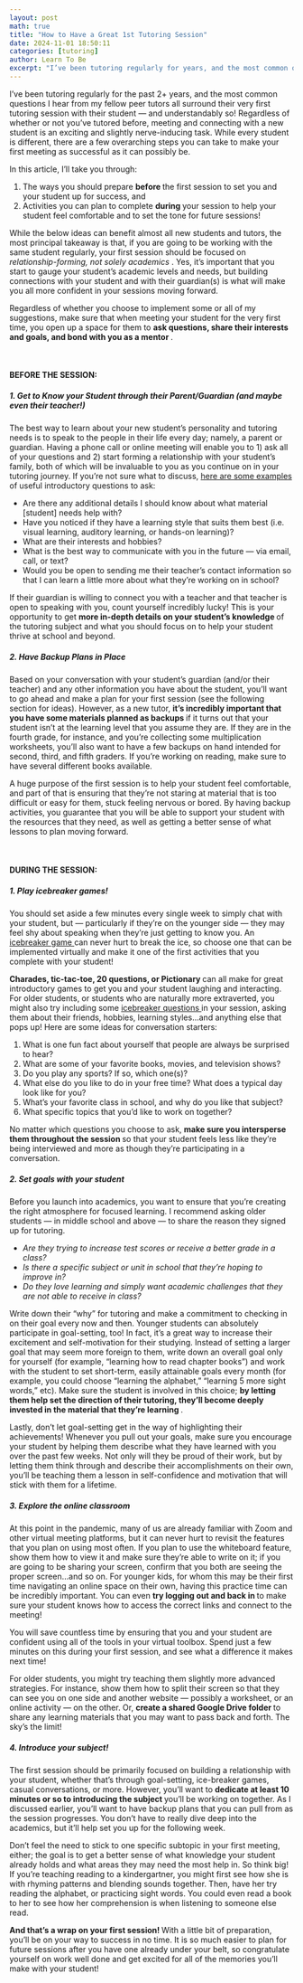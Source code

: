 ```yaml
---
layout: post
math: true
title: "How to Have a Great 1st Tutoring Session"
date: 2024-11-01 18:50:11
categories: [tutoring]
author: Learn To Be
excerpt: "I’ve been tutoring regularly for years, and the most common questions I hear from my peers all surround their very first tutoring session with their student."
---
```


<p id="">
 I’ve been tutoring regularly for the past 2+ years, and the most common questions I hear from my fellow peer tutors all surround their very first tutoring session with their student — and understandably so! Regardless of whether or not you’ve tutored before, meeting and connecting with a new student is an exciting and slightly nerve-inducing task. While every student is different, there are a few overarching steps you can take to make your first meeting as successful as it can possibly be.
</p>
<p id="">
 In this article, I’ll take you through:
</p>
<ol id="">
 <li id="">
  The ways you should prepare
  <strong id="">
   before
  </strong>
  the first session to set you and your student up for success, and
 </li>
 <li id="">
  Activities you can plan to complete
  <strong id="">
   during
  </strong>
  your session to help your student feel comfortable and to set the tone for future sessions!
 </li>
</ol>
<p id="">
 While the below ideas can benefit almost all new students and tutors, the most principal takeaway is that, if you are going to be working with the same student regularly, your first session should be focused on
 <em id="">
  relationship-forming, not solely academics
 </em>
 . Yes, it’s important that you start to gauge your student’s academic levels and needs, but building connections with your student and with their guardian(s) is what will make you all more confident in your sessions moving forward.
</p>
<p id="">
 Regardless of whether you choose to implement some or all of my suggestions, make sure that when meeting your student for the very first time, you open up a space for them to
 <strong id="">
  ask questions, share their interests and goals, and bond with you as a mentor
 </strong>
 .
</p>
<p id="">
 ‍
</p>
<h4 id="">
 BEFORE THE SESSION:
</h4>
<h5 id="">
 1. Get to Know your Student through their Parent/Guardian (and maybe even their teacher!)
</h5>
<p id="">
 The best way to learn about your new student’s personality and tutoring needs is to speak to the people in their life every day; namely, a parent or guardian. Having a phone call or online meeting will enable you to 1) ask all of your questions and 2) start forming a relationship with your student’s family, both of which will be invaluable to you as you continue on in your tutoring journey. If you’re not sure what to discuss,
 <a href="https://help.learntobe.org/article/147-parentquestions" id="" target="_blank">
  here are some examples
 </a>
 of useful introductory questions to ask:
</p>
<ul id="">
 <li id="">
  Are there any additional details I should know about what material [student] needs help with?
 </li>
 <li id="">
  Have you noticed if they have a learning style that suits them best (i.e. visual learning, auditory learning, or hands-on learning)?
 </li>
 <li id="">
  What are their interests and hobbies?
 </li>
 <li id="">
  What is the best way to communicate with you in the future — via email, call, or text?
 </li>
 <li id="">
  Would you be open to sending me their teacher’s contact information so that I can learn a little more about what they’re working on in school?
 </li>
</ul>
<p id="">
 If their guardian is willing to connect you with a teacher and that teacher is open to speaking with you, count yourself incredibly lucky! This is your opportunity to get
 <strong id="">
  more in-depth details on your student’s knowledge
 </strong>
 of the tutoring subject and what you should focus on to help your student thrive at school and beyond.
</p>
<h5 id="">
 2. Have Backup Plans in Place
</h5>
<p id="">
 Based on your conversation with your student’s guardian (and/or their teacher) and any other information you have about the student, you’ll want to go ahead and make a plan for your first session (see the following section for ideas). However, as a new tutor,
 <strong id="">
  it’s incredibly important that you have some materials planned as backups
 </strong>
 if it turns out that your student isn’t at the learning level that you assume they are. If they are in the fourth grade, for instance, and you’re collecting some multiplication worksheets, you’ll also want to have a few backups on hand intended for second, third, and fifth graders. If you’re working on reading, make sure to have several different books available.
</p>
<p id="">
 A huge purpose of the first session is to help your student feel comfortable, and part of that is ensuring that they’re not staring at material that is too difficult or easy for them, stuck feeling nervous or bored. By having backup activities, you guarantee that you will be able to support your student with the resources that they need, as well as getting a better sense of what lessons to plan moving forward.
</p>
<p id="">
 ‍
</p>
<h4 id="">
 DURING THE SESSION:
</h4>
<h5 id="">
 1. Play icebreaker games!
</h5>
<p id="">
 You should set aside a few minutes every single week to simply chat with your student, but — particularly if they’re on the younger side — they may feel shy about speaking when they’re just getting to know you. An
 <a href="https://help.learntobe.org/article/146-icebreakers" id="" target="_blank">
  icebreaker game
 </a>
 can never hurt to break the ice, so choose one that can be implemented virtually and make it one of the first activities that you complete with your student!
</p>
<p id="">
 <strong id="">
  Charades, tic-tac-toe, 20 questions, or Pictionary
 </strong>
 can all make for great introductory games to get you and your student laughing and interacting. For older students, or students who are naturally more extraverted, you might also try including some
 <a href="https://help.learntobe.org/article/31-studentquestions" id="" target="_blank">
  icebreaker questions
 </a>
 in your session, asking them about their friends, hobbies, learning styles…and anything else that pops up! Here are some ideas for conversation starters:
</p>
<ol id="">
 <li id="">
  What is one fun fact about yourself that people are always be surprised to hear?
 </li>
 <li id="">
  What are some of your favorite books, movies, and television shows?
 </li>
 <li id="">
  Do you play any sports? If so, which one(s)?
 </li>
 <li id="">
  What else do you like to do in your free time? What does a typical day look like for you?
 </li>
 <li id="">
  What’s your favorite class in school, and why do you like that subject?
 </li>
 <li id="">
  What specific topics that you’d like to work on together?
 </li>
</ol>
<p id="">
 No matter which questions you choose to ask,
 <strong id="">
  make sure you intersperse them throughout the session
 </strong>
 so that your student feels less like they’re being interviewed and more as though they’re participating in a conversation.
</p>
<h5 id="">
 2. Set goals with your student
</h5>
<p id="">
 Before you launch into academics, you want to ensure that you’re creating the right atmosphere for focused learning. I recommend asking older students — in middle school and above — to share the reason they signed up for tutoring.
</p>
<ul id="">
 <li id="">
  <em id="">
   Are they trying to increase test scores or receive a better grade in a class?
  </em>
 </li>
 <li id="">
  <em id="">
   Is there a specific subject or unit in school that they’re hoping to improve in?
  </em>
 </li>
 <li id="">
  <em id="">
   Do they love learning and simply want academic challenges that they are not able to receive in class?
  </em>
 </li>
</ul>
<p id="">
 Write down their “why” for tutoring and make a commitment to checking in on their goal every now and then. Younger students can absolutely participate in goal-setting, too! In fact, it’s a great way to increase their excitement and self-motivation for their studying. Instead of setting a larger goal that may seem more foreign to them, write down an overall goal only for yourself (for example, “learning how to read chapter books”) and work with the student to set short-term, easily attainable goals every month (for example, you could choose “learning the alphabet,” “learning 5 more sight words,” etc). Make sure the student is involved in this choice;
 <strong id="">
  by letting them help set the direction of their tutoring, they’ll become deeply invested in the material that they’re learning
 </strong>
 .
</p>
<p id="">
 Lastly, don’t let goal-setting get in the way of highlighting their achievements! Whenever you pull out your goals, make sure you encourage your student by helping them describe what they have learned with you over the past few weeks. Not only will they be proud of their work, but by letting them think through and describe their accomplishments on their own, you’ll be teaching them a lesson in self-confidence and motivation that will stick with them for a lifetime.
</p>
<h5 id="">
 3. Explore the online classroom
</h5>
<p id="">
 At this point in the pandemic, many of us are already familiar with Zoom and other virtual meeting platforms, but it can never hurt to revisit the features that you plan on using most often. If you plan to use the whiteboard feature, show them how to view it and make sure they’re able to write on it; if you are going to be sharing your screen, confirm that you both are seeing the proper screen…and so on. For younger kids, for whom this may be their first time navigating an online space on their own, having this practice time can be incredibly important. You can even
 <strong id="">
  try
 </strong>
 <strong id="">
  logging out and back in
 </strong>
 to make sure your student knows how to access the correct links and connect to the meeting!
</p>
<p id="">
 You will save countless time by ensuring that you and your student are confident using all of the tools in your virtual toolbox. Spend just a few minutes on this during your first session, and see what a difference it makes next time!
</p>
<p id="">
 For older students, you might try teaching them slightly more advanced strategies. For instance, show them how to split their screen so that they can see you on one side and another website — possibly a worksheet, or an online activity — on the other. Or,
 <strong id="">
  create a shared Google Drive folder
 </strong>
 to share any learning materials that you may want to pass back and forth. The sky’s the limit!
</p>
<h5 id="">
 4. Introduce your subject!
</h5>
<p id="">
 The first session should be primarily focused on building a relationship with your student, whether that’s through goal-setting, ice-breaker games, casual conversations, or more. However, you’ll want to
 <strong id="">
  dedicate at least 10 minutes or so to introducing the subject
 </strong>
 you’ll be working on together. As I discussed earlier, you’ll want to have backup plans that you can pull from as the session progresses. You don’t have to really dive deep into the academics, but it’ll help set you up for the following week.
</p>
<p id="">
 Don’t feel the need to stick to one specific subtopic in your first meeting, either; the goal is to get a better sense of what knowledge your student already holds and what areas they may need the most help in. So think big! If you’re teaching reading to a kindergartner, you might first see how she is with rhyming patterns and blending sounds together. Then, have her try reading the alphabet, or practicing sight words. You could even read a book to her to see how her comprehension is when listening to someone else read.
</p>
<p id="">
 <strong id="">
  And that’s a wrap on your first session!
 </strong>
 With a little bit of preparation, you’ll be on your way to success in no time. It is so much easier to plan for future sessions after you have one already under your belt, so congratulate yourself on work well done and get excited for all of the memories you’ll make with your student!
 <a href="https://medium.com/tag/online-tutoring?source=post_page-----b5bb071e9bda---------------online_tutoring-----------------" id="">
  <br/>
 </a>
</p>
<p id="">
 ‍
</p>
